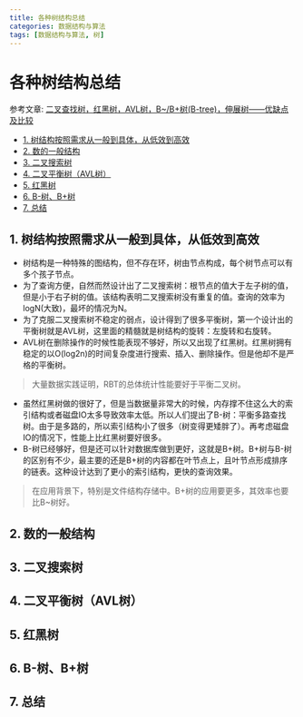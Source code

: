 ```yaml
---
title: 各种树结构总结
categories: 数据结构与算法
tags: [数据结构与算法, 树]
---
```

# 各种树结构总结
参考文章: [二叉查找树，红黑树，AVL树，B~/B+树(B-tree)，伸展树——优缺点及比较](http://blog.csdn.net/wl044090432/article/details/54585765)
<!-- TOC -->

- [1. 树结构按照需求从一般到具体，从低效到高效](#1-树结构按照需求从一般到具体从低效到高效)
- [2. 数的一般结构](#2-数的一般结构)
- [3. 二叉搜索树](#3-二叉搜索树)
- [4. 二叉平衡树（AVL树）](#4-二叉平衡树avl树)
- [5. 红黑树](#5-红黑树)
- [6. B-树、B+树](#6-b-树b树)
- [7. 总结](#7-总结)

<!-- /TOC -->

## 1. 树结构按照需求从一般到具体，从低效到高效
- 树结构是一种特殊的图结构，但不存在环，树由节点构成，每个树节点可以有多个孩子节点。
- 为了查询方便，自然而然设计出了二叉搜索树：根节点的值大于左子树的值，但是小于右子树的值。该结构表明二叉搜索树没有重复的值。查询的效率为logN(大致)，最坏的情况为N。
- 为了克服二叉搜索树不稳定的弱点，设计得到了很多平衡树，第一个设计出的平衡树就是AVL树，这里面的精髓就是树结构的旋转：左旋转和右旋转。
- AVL树在删除操作的时候性能表现不够好，所以又出现了红黑树。红黑树拥有稳定的以O(log2n)的时间复杂度进行搜索、插入、删除操作。但是他却不是严格的平衡树。
> 大量数据实践证明，RBT的总体统计性能要好于平衡二叉树。
- 虽然红黑树做的很好了，但是当数据量非常大的时候，内存撑不住这么大的索引结构或者磁盘IO太多导致效率太低。所以人们提出了B-树：平衡多路查找树。由于是多路的，所以索引结构小了很多（树变得更矮胖了）。再考虑磁盘IO的情况下，性能上比红黑树要好很多。
- B-树已经够好，但是还可以针对数据库做到更好，这就是B+树。B+树与B-树的区别有不少，最主要的还是B+树的内容都在叶节点上，且叶节点形成排序的链表。这种设计达到了更小的索引结构，更快的查询效果。
> 在应用背景下，特别是文件结构存储中。B+树的应用要更多，其效率也要比B~树好。

## 2. 数的一般结构

## 3. 二叉搜索树

## 4. 二叉平衡树（AVL树）

## 5. 红黑树

## 6. B-树、B+树

## 7. 总结